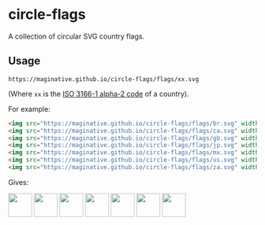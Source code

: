 # circle-flags

A collection of circular SVG country flags.

## Usage

```
https://maginative.github.io/circle-flags/flags/xx.svg
```
(Where `xx` is the [ISO 3166-1 alpha-2 code](https://www.iso.org/obp/ui/#search/code/) of a country).

For example:

```html
<img src="https://maginative.github.io/circle-flags/flags/br.svg" width="48">
<img src="https://maginative.github.io/circle-flags/flags/ca.svg" width="48">
<img src="https://maginative.github.io/circle-flags/flags/gb.svg" width="48">
<img src="https://maginative.github.io/circle-flags/flags/jp.svg" width="48">
<img src="https://maginative.github.io/circle-flags/flags/mx.svg" width="48">
<img src="https://maginative.github.io/circle-flags/flags/us.svg" width="48">
<img src="https://maginative.github.io/circle-flags/flags/za.svg" width="48">
```

Gives:


<img src="https://maginative.github.io/circle-flags/flags/br.svg" width="48">
<img src="https://maginative.github.io/circle-flags/flags/ca.svg" width="48">
<img src="https://maginative.github.io/circle-flags/flags/gb.svg" width="48">
<img src="https://maginative.github.io/circle-flags/flags/jp.svg" width="48">
<img src="https://maginative.github.io/circle-flags/flags/mx.svg" width="48">
<img src="https://maginative.github.io/circle-flags/flags/us.svg" width="48">
<img src="https://maginative.github.io/circle-flags/flags/za.svg" width="48">
